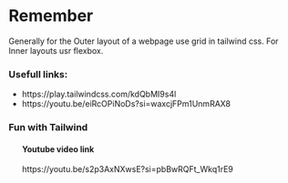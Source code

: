# Remember
Generally for the Outer layout of a webpage use grid in tailwind css.
For Inner layouts usr flexbox.

<h3>Usefull links:</h3>
<ul>
  <li>https://play.tailwindcss.com/kdQbMI9s4l</li>
  <li>https://youtu.be/eiRcOPiNoDs?si=waxcjFPm1UnmRAX8</li>
</ul>

<h3>Fun with Tailwind</h3>
<ul>
  <h4>Youtube video link</h4>
  <p>https://youtu.be/s2p3AxNXwsE?si=pbBwRQFt_Wkq1rE9</p>
</ul>
